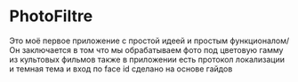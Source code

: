 # PhotoFiltre
Это моё первое приложение с простой идеей и простым функционалом/
Он заключается в том что мы обрабатываем фото под цветовую гамму из культовых фильмов 
также в приложении есть протокол локализации и темная тема и вход по face id
сделано на основе гайдов

